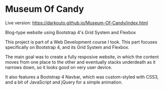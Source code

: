 # Museum Of Candy

Live version: https://darkouto.github.io/Museum-Of-Candy/index.html

Blog-type website using Bootstrap 4's Grid System and Flexbox

This project is part of a Web Development course I took. This part focuses specifically on Bootstrap 4, and its Grid System and Flexbox.

The main goal was to create a fully resposive website, in which the content moves from one place to the other and eventually stacks underdeath as it narrows down, so it looks good on very user device.

It also features a Bootstrap 4 Navbar, which was custom-styled with CSS3, and a bit of JavaScript and jQuery for a simple animation.
